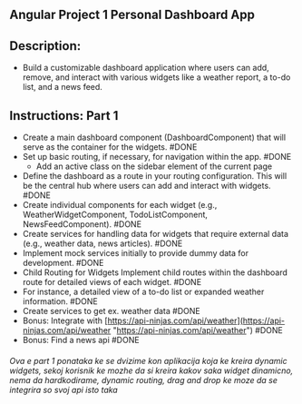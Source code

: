 
## Angular Project 1 **Personal Dashboard App** 
## Description:

- Build a customizable dashboard application where users can add, remove, and interact with various widgets like a weather report, a to-do list, and a news feed. 

## Instructions: **Part 1**
- Create a main dashboard component (DashboardComponent) that will serve as the container for the widgets. #DONE 
- Set up basic routing, if necessary, for navigation within the app.  #DONE 
	- Add an active class on the sidebar element of the current page
- Define the dashboard as a route in your routing configuration. This will be the central hub where users can add and interact with widgets.  #DONE 
- Create individual components for each widget (e.g., WeatherWidgetComponent, TodoListComponent, NewsFeedComponent).  #DONE 
- Create services for handling data for widgets that require external data (e.g., weather data, news articles).  #DONE 
- Implement mock services initially to provide dummy data for development.  #DONE 
- Child Routing for Widgets Implement child routes within the dashboard route for detailed views of each widget. #DONE  
- For instance, a detailed view of a to-do list or expanded weather information.  #DONE 
- Create services to get ex. weather data #DONE  
- Bonus: Integrate with [https://api-ninjas.com/api/weather](https://api-ninjas.com/api/weather "https://api-ninjas.com/api/weather")  #DONE  
- Bonus: Find a news api #DONE 


###### Ova e part 1 ponataka ke se dvizime kon aplikacija koja ke kreira dynamic widgets, sekoj korisnik ke mozhe da si kreira kakov saka widget dinamicno, nema da hardkodirame, dynamic routing, drag and drop ke moze da se integrira so svoj api isto taka